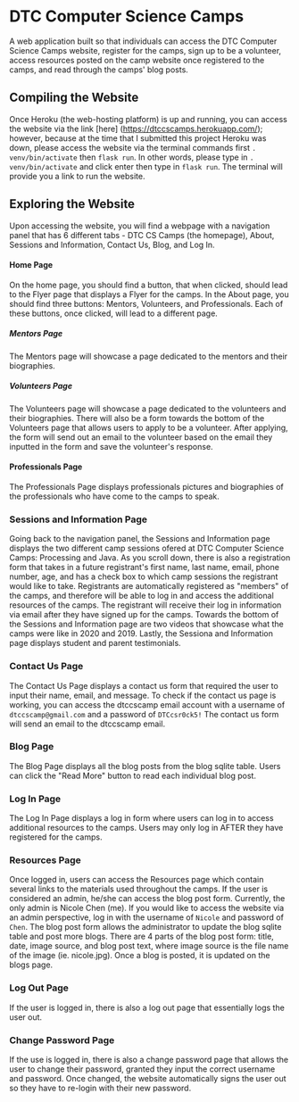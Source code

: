 # DTC Computer Science Camps 

A web application built so that individuals can access the DTC Computer Science Camps website, register for the camps, sign up to be a volunteer, access resources posted on the camp website once registered to the camps, and read through the camps' blog posts. 

## Compiling the Website 

Once Heroku (the web-hosting platform) is up and running, you can access the website via the link [here] (https://dtccscamps.herokuapp.com/); however, because at the time that I submitted this project Heroku was down, please access the website via the terminal commands first `. venv/bin/activate` then `flask run`. In other words, please type in `. venv/bin/activate` and click enter then type in `flask run`. The terminal will provide you a link to run the website. 

## Exploring the Website
Upon accessing the website, you will find a webpage with a navigation panel that has 6 different tabs - DTC CS Camps (the homepage), About, Sessions and Information, Contact Us, Blog, and Log In. 

#### Home Page 
On the home page, you should find a button, that when clicked, should lead to the Flyer page that displays a Flyer for the camps. In the About page, you should find three buttons: Mentors, Volunteers, and Professionals. Each of these buttons, once clicked, will lead to a different page. 

##### Mentors Page
The Mentors page will showcase a page dedicated to the mentors and their biographies. 

##### Volunteers Page 

The Volunteers page will showcase a page dedicated to the volunteers and their biographies. There will also be a form towards the bottom of the Volunteers page that allows users to apply to be a volunteer. After applying, the form will send out an email to the volunteer based on the email they inputted in the form and save the volunteer's response. 

#### Professionals Page 
The Professionals Page displays professionals pictures and biographies of the professionals who have come to the camps to speak. 

### Sessions and Information Page 

Going back to the navigation panel, the Sessions and Information page displays the two different camp sessions ofered at DTC Computer Science Camps: Processing and Java. As you scroll down, there is also a registration form that takes in a future registrant's first name, last name, email, phone number, age, and has a check box to which camp sessions the registrant would like to take. Registrants are automatically registered as "members" of the camps, and therefore will be able to log in and access the additional resources of the camps. The registrant will receive their log in information via email after they have signed up for the camps. Towards the bottom of the Sessions and Information page are two videos that showcase what the camps were like in 2020 and 2019. Lastly, the Sessiona and Information page displays student and parent testimonials. 

### Contact Us Page 

The Contact Us Page displays a contact us form that required the user to input their name, email, and message. To check if the contact us page is working, you can access the dtccscamp email account with a username of `dtccscamp@gmail.com` and a password of `DTCcsr0ck5!` The contact us form will send an email to the dtccscamp email.

### Blog Page

The Blog Page displays all the blog posts from the blog sqlite table. Users can click the "Read More" button to read each individual blog post. 

### Log In Page

The Log In Page displays a log in form where users can log in to access additional resources to the camps. Users may only log in AFTER they have registered for the camps. 

### Resources Page

Once logged in, users can access the Resources page which contain several links to the materials used throughout the camps. If the user is considered an admin, he/she can access the blog post form. Currently, the only admin is Nicole Chen (me). If you would like to access the website via an admin perspective, log in with the username of `Nicole` and password of `Chen`. The blog post form allows the administrator to update the blog sqlite table and post more blogs. There are 4 parts of the blog post form: title, date, image source, and blog post text, where image source is the file name of the image (ie. nicole.jpg). Once a blog is posted, it is updated on the blogs page. 

### Log Out Page

If the user is logged in, there is also a log out page that essentially logs the user out. 

### Change Password Page

If the use is logged in, there is also a change password page that allows the user to change their password, granted they input the correct username and password. Once changed, the website automatically signs the user out so they have to re-login with their new password. 

